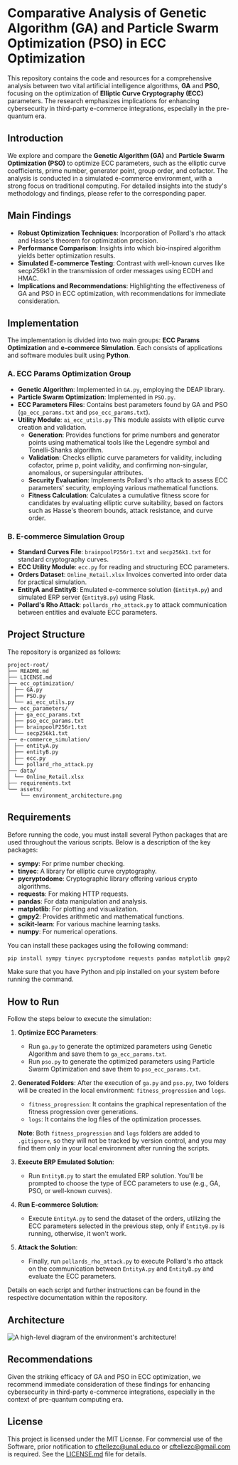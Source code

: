 # Comparative Analysis of Genetic Algorithm (GA) and Particle Swarm Optimization (PSO) in ECC Optimization

This repository contains the code and resources for a comprehensive analysis between two vital artificial intelligence algorithms, **GA** and **PSO**, focusing on the optimization of **Elliptic Curve Cryptography (ECC)** parameters. The research emphasizes implications for enhancing cybersecurity in third-party e-commerce integrations, especially in the pre-quantum era.

## Introduction

We explore and compare the **Genetic Algorithm (GA)** and **Particle Swarm Optimization (PSO)** to optimize ECC parameters, such as the elliptic curve coefficients, prime number, generator point, group order, and cofactor. The analysis is conducted in a simulated e-commerce environment, with a strong focus on traditional computing. For detailed insights into the study's methodology and findings, please refer to the corresponding paper.

## Main Findings

- **Robust Optimization Techniques**: Incorporation of Pollard's rho attack and Hasse's theorem for optimization precision.
- **Performance Comparison**: Insights into which bio-inspired algorithm yields better optimization results.
- **Simulated E-commerce Testing**: Contrast with well-known curves like secp256k1 in the transmission of order messages using ECDH and HMAC.
- **Implications and Recommendations**: Highlighting the effectiveness of GA and PSO in ECC optimization, with recommendations for immediate consideration.

## Implementation

The implementation is divided into two main groups: **ECC Params Optimization** and **e-commerce Simulation**. Each consists of applications and software modules built using **Python**.

### A. ECC Params Optimization Group
- **Genetic Algorithm**: Implemented in `GA.py`, employing the DEAP library.
- **Particle Swarm Optimization**: Implemented in `PSO.py`.
- **ECC Parameters Files**: Contains best parameters found by GA and PSO (`ga_ecc_params.txt` and `pso_ecc_params.txt`).
- **Utility Module**: `ai_ecc_utils.py` This module assists with elliptic curve creation and validation.
    - **Generation**: Provides functions for prime numbers and generator points using mathematical tools like the Legendre symbol and Tonelli-Shanks algorithm.
    - **Validation**: Checks elliptic curve parameters for validity, including cofactor, prime p, point validity, and confirming non-singular, anomalous, or supersingular attributes.
    - **Security Evaluation**: Implements Pollard's rho attack to assess ECC parameters' security, employing various mathematical functions.
    - **Fitness Calculation**: Calculates a cumulative fitness score for candidates by evaluating elliptic curve suitability, based on factors such as Hasse's theorem bounds, attack resistance, and curve order.

### B. E-commerce Simulation Group
- **Standard Curves File**: `brainpoolP256r1.txt` and `secp256k1.txt` for standard cryptography curves.
- **ECC Utility Module**: `ecc.py` for reading and structuring ECC parameters.
- **Orders Dataset**: `Online_Retail.xlsx` Invoices converted into order data for practical simulation.
- **EntityA and EntityB**: Emulated e-commerce solution (`EntityA.py`) and simulated ERP server (`EntityB.py`) using Flask.
- **Pollard's Rho Attack**: `pollards_rho_attack.py` to attack communication between entities and evaluate ECC parameters.

## Project Structure

The repository is organized as follows:
```
project-root/
├── README.md
├── LICENSE.md
├── ecc_optimization/
│ ├── GA.py
│ ├── PSO.py
│ └── ai_ecc_utils.py
├── ecc_parameters/
│ ├── ga_ecc_params.txt
│ ├── pso_ecc_params.txt
│ ├── brainpoolP256r1.txt
│ └── secp256k1.txt
├── e-commerce_simulation/
│ ├── entityA.py
│ ├── entityB.py
│ ├── ecc.py
│ └── pollard_rho_attack.py
├── data/
│ └── Online_Retail.xlsx
├── requirements.txt
└── assets/
    └── environment_architecture.png
```
## Requirements

Before running the code, you must install several Python packages that are used throughout the various scripts. Below is a description of the key packages:

- **sympy**: For prime number checking.
- **tinyec**: A library for elliptic curve cryptography.
- **pycryptodome**: Cryptographic library offering various crypto algorithms.
- **requests**: For making HTTP requests.
- **pandas**: For data manipulation and analysis.
- **matplotlib**: For plotting and visualization.
- **gmpy2**: Provides arithmetic and mathematical functions.
- **scikit-learn**: For various machine learning tasks.
- **numpy**: For numerical operations.

You can install these packages using the following command:

```bash
pip install sympy tinyec pycryptodome requests pandas matplotlib gmpy2 scikit-learn numpy
```

Make sure that you have Python and pip installed on your system before running the command.

## How to Run

Follow the steps below to execute the simulation:

1. **Optimize ECC Parameters**:
   - Run `ga.py` to generate the optimized parameters using Genetic Algorithm and save them to `ga_ecc_params.txt`.
   - Run `pso.py` to generate the optimized parameters using Particle Swarm Optimization and save them to `pso_ecc_params.txt`.

2. **Generated Folders**:
    After the execution of `ga.py` and `pso.py`, two folders will be created in the local environment: `fitness_progression` and `logs`.
    - `fitness_progression`: It contains the graphical representation of the fitness progression over generations.
    - `logs`: It contains the log files of the optimization processes. 
    
    **Note**:
   Both `fitness_progression` and `logs` folders are added to `.gitignore`, so they will not be tracked by version control, and you may find them only in your local environment after running the scripts.
   
4. **Execute ERP Emulated Solution**:
   - Run `EntityB.py` to start the emulated ERP solution. You'll be prompted to choose the type of ECC parameters to use (e.g., GA, PSO, or well-known curves).

5. **Run E-commerce Solution**:
   - Execute `EntityA.py` to send the dataset of the orders, utilizing the ECC parameters selected in the previous step, only if `EntityB.py` is running, otherwise, it won't work.

6. **Attack the Solution**:
   - Finally, run `pollards_rho_attack.py` to execute Pollard's rho attack on the communication between `EntityA.py` and `EntityB.py` and evaluate the ECC parameters.

Details on each script and further instructions can be found in the respective documentation within the repository.

## Architecture

![A high-level diagram of the environment's architecture!](./assets/environment_architecture.png)

## Recommendations

Given the striking efficacy of GA and PSO in ECC optimization, we recommend immediate consideration of these findings for enhancing cybersecurity in third-party e-commerce integrations, especially in the context of pre-quantum computing era.

## License

This project is licensed under the MIT License. For commercial use of the Software, prior notification to cftellezc@unal.edu.co or cftellezc@gmail.com is required. See the [LICENSE.md](https://github.com/cftellezc/GA_PSO_ECC_parameter_Optimization/blob/main/LICENSE.md) file for details. 

